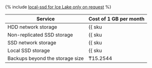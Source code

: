 {% include [local-ssd for Ice Lake only on request](../../_includes/ice-lake-local-ssd-note.md) %}

| Service | Cost of 1 GB per month |
| ----------------------------------------- | --------------------------------------------------------------------- |
| HDD network storage | {{ sku|KZT|mdb.cluster.network-hdd.pg|month|string }} |
| Non-replicated SSD storage | {{ sku|KZT|mdb.cluster.network-ssd-nonreplicated.pg|month|string }} |
| SSD network storage | {{ sku|KZT|mdb.cluster.network-nvme.pg|month|string }} |
| Local SSD storage | {{ sku|KZT|mdb.cluster.local-nvme.pg|month|string }} |
| Backups beyond the storage size | ₸15.2544 |
